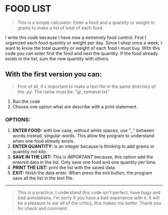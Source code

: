 # FOOD LIST

> This is a simple calculator. Enter a food and a quantity or weight in grams to make a list of total of each food.

I write this code because I have now a extremely food control. First I organized each food quantity or weight per day. Since I shop once a week, I want to know the total quantity or weight of each food I must buy.
With this code you can enter first the food and next the quantity. If the food already exists in the list, sum the new quantity with others.


## With the first version you can:

> First of all, it's important to make a text file in the same directory of the .py. The name must be: "gr_semanal.txt"

1. Run the code <br>
2. Choose one option what are describe with a print statement. <br>

### OPTIONS:

1. **ENTER FOOD:** with low case, without white spaces, use "_" between words instead, singular words. This allow the program to understand when one food already exists.
2. **ENTER QUANTITY:** is an integer because is thinking to add grams or quantity not kilo.
3. **SAVE IN THE LIST:** This is *IMPORTANT* because, this option add the entered data in the list. Only save one food and one quantity per time.
4. **PRINT THE LIST:** print the list with the saved data.
5. **EXIT:** finish the data enter. When press the exit button, the program save all the list in the text file.

---
> This is a practice, I understand this code isn't perfect, have bugs and bad annotations. I'm sorry if you have a bad experience with it. It will be a pleasure to ear all of the critics, this makes me better. Thank you for check and comment.